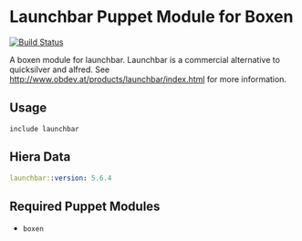 # Launchbar Puppet Module for Boxen

[![Build Status](https://travis-ci.org/boxen/puppet-launchbar.png?branch=master)](https://travis-ci.org/boxen/puppet-launchbar)

A boxen module for launchbar. Launchbar is a commercial alternative to quicksilver and alfred.
See http://www.obdev.at/products/launchbar/index.html for more information.

## Usage

```puppet
include launchbar
```

## Hiera Data

```yaml
launchbar::version: 5.6.4
```

## Required Puppet Modules

* `boxen`
